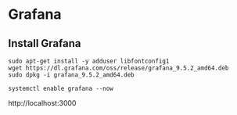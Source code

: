 # Grafana

## Install Grafana
```
sudo apt-get install -y adduser libfontconfig1
wget https://dl.grafana.com/oss/release/grafana_9.5.2_amd64.deb
sudo dpkg -i grafana_9.5.2_amd64.deb

systemctl enable grafana --now
```
http://localhost:3000
